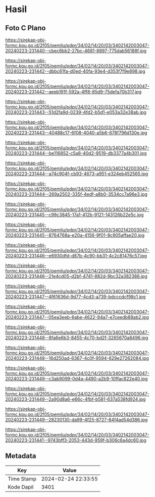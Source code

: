 # Hasil

## Foto C Plano

https://sirekap-obj-formc.kpu.go.id/2f05/pemilu/pdpr/34/02/14/20/03/3402142003047-20240223-231440--cbec6bb2-27bc-4681-8897-775dab56188f.jpg

https://sirekap-obj-formc.kpu.go.id/2f05/pemilu/pdpr/34/02/14/20/03/3402142003047-20240223-231442--dbbc61fa-d0ed-40fa-93e4-d353f7f9e898.jpg

https://sirekap-obj-formc.kpu.go.id/2f05/pemilu/pdpr/34/02/14/20/03/3402142003047-20240223-231442--aeeb191f-592a-4ff8-85d9-75defa70b317.jpg

https://sirekap-obj-formc.kpu.go.id/2f05/pemilu/pdpr/34/02/14/20/03/3402142003047-20240223-231443--51d2fa9d-0239-4fd2-b5d1-e053a32e38ab.jpg

https://sirekap-obj-formc.kpu.go.id/2f05/pemilu/pdpr/34/02/14/20/03/3402142003047-20240223-231443--40488c17-6f08-4040-a5b6-678f796d130e.jpg

https://sirekap-obj-formc.kpu.go.id/2f05/pemilu/pdpr/34/02/14/20/03/3402142003047-20240223-231444--be116852-c5a8-40d2-9519-db3377a4b301.jpg

https://sirekap-obj-formc.kpu.go.id/2f05/pemilu/pdpr/34/02/14/20/03/3402142003047-20240223-231444--a74c904f-cb93-4673-a951-e324eb452565.jpg

https://sirekap-obj-formc.kpu.go.id/2f05/pemilu/pdpr/34/02/14/20/03/3402142003047-20240223-231444--269a2502-335f-4edf-a8b0-3534cc7a96e3.jpg

https://sirekap-obj-formc.kpu.go.id/2f05/pemilu/pdpr/34/02/14/20/03/3402142003047-20240223-231445--c99c3845-17a1-412b-9121-143126b22e5c.jpg

https://sirekap-obj-formc.kpu.go.id/2f05/pemilu/pdpr/34/02/14/20/03/3402142003047-20240223-231445--8764768a-e20a-4156-9f01-8c905affae20.jpg

https://sirekap-obj-formc.kpu.go.id/2f05/pemilu/pdpr/34/02/14/20/03/3402142003047-20240223-231446--e6930dfd-d87b-4c90-bb31-4c2c81476c57.jpg

https://sirekap-obj-formc.kpu.go.id/2f05/pemilu/pdpr/34/02/14/20/03/3402142003047-20240223-231446--21e4cd05-d2bf-4741-882d-9bc32a382386.jpg

https://sirekap-obj-formc.kpu.go.id/2f05/pemilu/pdpr/34/02/14/20/03/3402142003047-20240223-231447--4f61636d-9d77-4cd3-a739-bdcccdcf98c1.jpg

https://sirekap-obj-formc.kpu.go.id/2f05/pemilu/pdpr/34/02/14/20/03/3402142003047-20240223-231447--05ea3eeb-6abe-4622-84a7-e7ceedb88ab2.jpg

https://sirekap-obj-formc.kpu.go.id/2f05/pemilu/pdpr/34/02/14/20/03/3402142003047-20240223-231448--8fa6e6b3-8455-4c70-bd2f-3265670a8496.jpg

https://sirekap-obj-formc.kpu.go.id/2f05/pemilu/pdpr/34/02/14/20/03/3402142003047-20240223-231448--16d250ad-6367-4c0f-9594-629e27262084.jpg

https://sirekap-obj-formc.kpu.go.id/2f05/pemilu/pdpr/34/02/14/20/03/3402142003047-20240223-231449--c3ab9099-0d4a-4490-a2b9-10ffac822e40.jpg

https://sirekap-obj-formc.kpu.go.id/2f05/pemilu/pdpr/34/02/14/20/03/3402142003047-20240223-231449--2a90d8a6-e66c-4fbf-b581-637a538fd924.jpg

https://sirekap-obj-formc.kpu.go.id/2f05/pemilu/pdpr/34/02/14/20/03/3402142003047-20240223-231449--28230130-da99-4f25-8727-84f4ad54d386.jpg

https://sirekap-obj-formc.kpu.go.id/2f05/pemilu/pdpr/34/02/14/20/03/3402142003047-20240223-231441--9743bff3-2053-443d-959f-b306c6a4dc60.jpg


## Metadata

| Key        | Value               |
| ---------- | ------------------- |
| Time Stamp | 2024-02-24 22:33:55 |
| Kode Dapil | 3401                |



